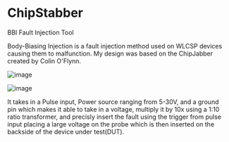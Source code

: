 # ChipStabber
BBI Fault Injection Tool

Body-Biasing Injection is a fault injection method used on WLCSP devices causing them to malfunction. My design was based on the ChipJabber created by Colin O'Flynn.

![image](https://github.com/IsaaccW/ChipStabber/assets/65687558/d72d3f91-7231-44e3-906c-fda8398af076)


![image](https://github.com/IsaaccW/ChipStabber/assets/65687558/7cf5a0ff-58e8-4549-b170-7dfa952b55f8)

It takes in a Pulse input, Power source ranging from 5-30V, and a ground pin which makes it able to take in a voltage, multiply it by 10x using a 1:10 ratio transformer, and precisly insert the fault using the trigger from pulse input placing a large voltage on the probe which is then inserted on the backside of the device under test(DUT). 
